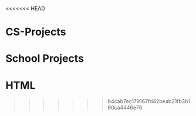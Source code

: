 <<<<<<< HEAD
# CS-Projects
School Projects
=======
# HTML
>>>>>>> b4cab7ec179167fd42beab21fb3b190ca4446e76
